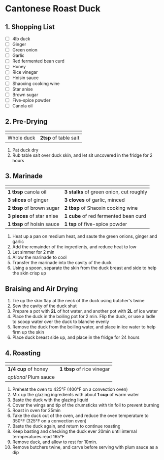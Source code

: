 # Cantonese Roast Duck

## 1. Shopping List
- [ ] 4lb duck
- [ ] Ginger
- [ ] Green onion
- [ ] Garlic
- [ ] Red fermented bean curd
- [ ] Honey
- [ ] Rice vinegar
- [ ] Hoisin sauce
- [ ] Shaoxing cooking wine
- [ ] Star anise
- [ ] Brown sugar
- [ ] Five-spice powder
- [ ] Canola oil

## 2. Pre-Drying
|<!-- -->|<!-- -->|
|---|---|
| Whole duck | **2tsp** of table salt |

1. Pat duck dry
2. Rub table salt over duck skin, and let sit uncovered in the fridge for 2 hours

## 3. Marinade
|<!-- -->|<!-- -->|
|---|---|
| **1 tbsp** canola oil | **3 stalks** of green onion, cut roughly |
| **3 slices** of ginger | **3 cloves** of garlic, minced |
| **2 tbsp** of brown sugar | **2 tbsp** of Shaoxin cooking wine |
| **3 pieces** of star anise | **1 cube** of red fermented bean curd |
| **1 tbsp** of hoisin sauce | **1 tsp** of five-spice powder |

1. Heat up a pan on medium heat, and saute the green onions, ginger and garlic
2. Add the remainder of the ingredients, and reduce heat to low
3. Let simmer for 2 min
4. Allow the marinade to cool
5. Transfer the marinade into the cavity of the duck
6. Using a spoon, separate the skin from the duck breast and side to help the skin crisp up

## Braising and Air Drying
1. Tie up the skin flap at the neck of the duck using butcher's twine
2. Sew the cavity of the duck shut
3. Prepare a pot with **2L** of hot water, and another pot with **2L** of ice water
4. Place the duck in the boiling pot for 2 min. Flip the duck, or use a ladle to scoop water over the duck to blanche evenly
5. Remove the duck from the boiling water, and place in ice water to help firm up the skin
6. Place duck breast side up, and place in the fridge for 24 hours

## 4. Roasting
|<!-- -->|<!-- -->|
|---|---|
| **1/4 cup** of honey | **1 tbsp** of rice vinegar |
| *optional* Plum sauce |  |

1. Preheat the oven to 425°F (400°F on a convection oven)
2. Mix up the glazing ingredients with about **1 cup** of warm water
3. Baste the duck with the glazing liquid
4. Cover the wings and tip of the drumsticks with tin foil to prevent burning
5. Roast in oven for 25min
6. Take the duck out of the oven, and reduce the oven temperature to 350°F (325°F on a convection oven)
7. Baste the duck again, and return to continue roasting
8. Keep basting and checking the duck ever 20min until internal termperatures read 165°F
9. Remove duck, and allow to rest for 10min. 
10. Remove butchers twine, and carve before serving with plum sauce as a dip